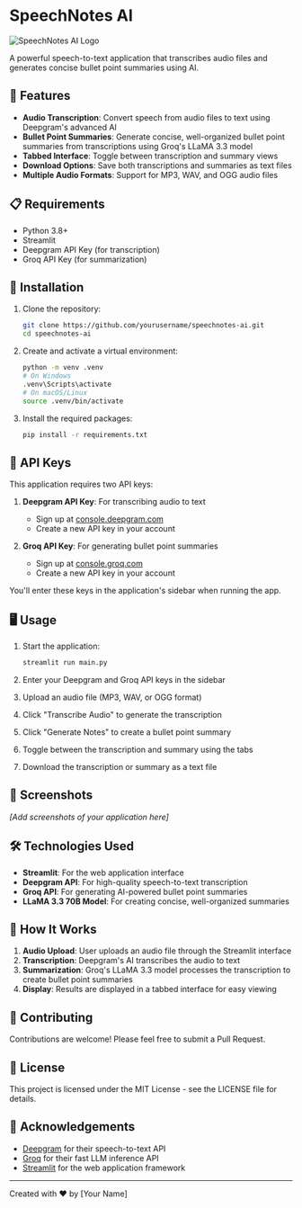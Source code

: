 # SpeechNotes AI

![SpeechNotes AI Logo](https://img.shields.io/badge/SpeechNotes-AI-blue?style=for-the-badge)

A powerful speech-to-text application that transcribes audio files and generates
concise bullet point summaries using AI.

## 🌟 Features

- **Audio Transcription**: Convert speech from audio files to text using
  Deepgram's advanced AI
- **Bullet Point Summaries**: Generate concise, well-organized bullet point
  summaries from transcriptions using Groq's LLaMA 3.3 model
- **Tabbed Interface**: Toggle between transcription and summary views
- **Download Options**: Save both transcriptions and summaries as text files
- **Multiple Audio Formats**: Support for MP3, WAV, and OGG audio files

## 📋 Requirements

- Python 3.8+
- Streamlit
- Deepgram API Key (for transcription)
- Groq API Key (for summarization)

## 🚀 Installation

1. Clone the repository:

   ```bash
   git clone https://github.com/yourusername/speechnotes-ai.git
   cd speechnotes-ai
   ```

2. Create and activate a virtual environment:

   ```bash
   python -m venv .venv
   # On Windows
   .venv\Scripts\activate
   # On macOS/Linux
   source .venv/bin/activate
   ```

3. Install the required packages:
   ```bash
   pip install -r requirements.txt
   ```

## 🔑 API Keys

This application requires two API keys:

1. **Deepgram API Key**: For transcribing audio to text

   - Sign up at [console.deepgram.com](https://console.deepgram.com)
   - Create a new API key in your account

2. **Groq API Key**: For generating bullet point summaries
   - Sign up at [console.groq.com](https://console.groq.com)
   - Create a new API key in your account

You'll enter these keys in the application's sidebar when running the app.

## 🖥️ Usage

1. Start the application:

   ```bash
   streamlit run main.py
   ```

2. Enter your Deepgram and Groq API keys in the sidebar

3. Upload an audio file (MP3, WAV, or OGG format)

4. Click "Transcribe Audio" to generate the transcription

5. Click "Generate Notes" to create a bullet point summary

6. Toggle between the transcription and summary using the tabs

7. Download the transcription or summary as a text file

## 📸 Screenshots

_[Add screenshots of your application here]_

## 🛠️ Technologies Used

- **Streamlit**: For the web application interface
- **Deepgram API**: For high-quality speech-to-text transcription
- **Groq API**: For generating AI-powered bullet point summaries
- **LLaMA 3.3 70B Model**: For creating concise, well-organized summaries

## 📝 How It Works

1. **Audio Upload**: User uploads an audio file through the Streamlit interface
2. **Transcription**: Deepgram's AI transcribes the audio to text
3. **Summarization**: Groq's LLaMA 3.3 model processes the transcription to
   create bullet point summaries
4. **Display**: Results are displayed in a tabbed interface for easy viewing

## 🤝 Contributing

Contributions are welcome! Please feel free to submit a Pull Request.

## 📄 License

This project is licensed under the MIT License - see the LICENSE file for
details.

## 🙏 Acknowledgements

- [Deepgram](https://deepgram.com) for their speech-to-text API
- [Groq](https://groq.com) for their fast LLM inference API
- [Streamlit](https://streamlit.io) for the web application framework

---

Created with ❤️ by [Your Name]
